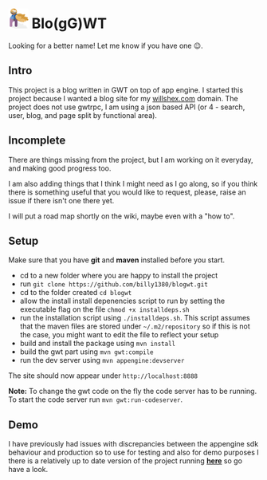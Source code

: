 # ![Blogwt](https://raw.githubusercontent.com/billy1380/blogwt/master/src/main/resources/com/willshex/blogwt/client/res/brand.png "Blogwt") Blo(gG)WT

Looking for a better name! Let me know if you have one :wink:.

## Intro
This project is a blog written in GWT on top of app engine. I started this project because I wanted a blog site for my [willshex.com](http://www.willshex.com "willshex.com") domain. The project does not use gwtrpc, I am using a json based API (or 4 - search, user, blog, and page split by functional area).

## Incomplete
There are things missing from the project, but I am working on it everyday, and making good progress too.

I am also adding things that I think I might need as I go along, so if you think there is something useful that you would like to request, please, raise an issue if there isn't one there yet.

I will put a road map shortly on the wiki, maybe even with a "how to".

## Setup
Make sure that you have __git__ and __maven__ installed before you start.

- cd to a new folder where you are happy to install the project
- run `git clone https://github.com/billy1380/blogwt.git`
- cd to the folder created `cd blogwt`
- allow the install install depenencies script to run by setting the executable flag on the file `chmod +x installdeps.sh`
- run the installation script using `./installdeps.sh`. This script assumes that the maven files are stored under `~/.m2/repository` so if this is not the case, you might want to edit the file to reflect your setup
- build and install the package using `mvn install`
- build the gwt part using `mvn gwt:compile`
- run the dev server using `mvn appengine:devserver`

The site should now appear under `http://localhost:8888`

__Note:__ To change the gwt code on the fly the code server has to be running. To start the code server run `mvn gwt:run-codeserver`.

## Demo
I have previously had issues with discrepancies between the appengine sdk behaviour and production so to use for testing and also for demo purposes I there is a relatively up to date version of the project running __[here](http://blogwtproject.appspot.com "Blogwt demo")__ so go have a look.
